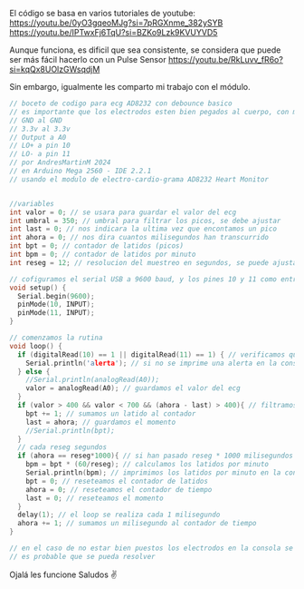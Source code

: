 El código se basa en varios tutoriales de youtube:
https://youtu.be/0yO3gqeoMJg?si=7pRGXnme_382ySYB
https://youtu.be/IPTwxFj6TqU?si=BZKo9Lzk9KVUYVD5

Aunque funciona, es dificil que sea consistente, se considera que puede ser más fácil hacerlo con un Pulse Sensor
https://youtu.be/RkLuvv_fR6o?si=kqQx8UOlzGWsqdjM

Sin embargo, igualmente les comparto mi trabajo con el módulo.

```c
// boceto de codigo para ecg AD8232 con debounce basico
// es importante que los electrodos esten bien pegados al cuerpo, con mucha presion
// GND al GND
// 3.3v al 3.3v
// Output a A0
// LO+ a pin 10
// LO- a pin 11
// por AndresMartinM 2024
// en Arduino Mega 2560 - IDE 2.2.1
// usando el modulo de electro-cardio-grama AD8232 Heart Monitor


//variables
int valor = 0; // se usara para guardar el valor del ecg
int umbral = 350; // umbral para filtrar los picos, se debe ajustar
int last = 0; // nos indicara la ultima vez que encontamos un pico
int ahora = 0; // nos dira cuantos milisegundos han transcurrido
int bpt = 0; // contador de latidos (picos)
int bpm = 0; // contador de latidos por minuto
int reseg = 12; // resolucion del muestreo en segundos, se puede ajustar

// cofiguramos el serial USB a 9600 baud, y los pines 10 y 11 como entrada
void setup() {
  Serial.begin(9600);
  pinMode(10, INPUT);
  pinMode(11, INPUT);
}

// comenzamos la rutina
void loop() {
  if (digitalRead(10) == 1 || digitalRead(11) == 1) { // verificamos que el modulo funcione
    Serial.println('alerta'); // si no se imprime una alerta en la consola
  } else {
    //Serial.println(analogRead(A0));
    valor = analogRead(A0); // guardamos el valor del ecg
  }
  if (valor > 400 && valor < 700 && (ahora - last) > 400){ // filtramos los valores para identificar un pico
    bpt += 1; // sumamos un latido al contador
    last = ahora; // guardamos el momento
    //Serial.println(bpt);
  }
  // cada reseg segundos
  if (ahora == reseg*1000){ // si han pasado reseg * 1000 milisegundos
    bpm = bpt * (60/reseg); // calculamos los latidos por minuto
    Serial.println(bpm); // imprimimos los latidos por minuto en la consola
    bpt = 0; // reseteamos el contador de latidos
    ahora = 0; // reseteamos el contador de tiempo
    last = 0; // reseteamos el momento
  }
  delay(1); // el loop se realiza cada 1 milisegundo
  ahora += 1; // sumamos un milisegundo al contador de tiempo
}

// en el caso de no estar bien puestos los electrodos en la consola se llena del valor 29793
// es probable que se pueda resolver 
```

Ojalá les funcione
Saludos ✌️
